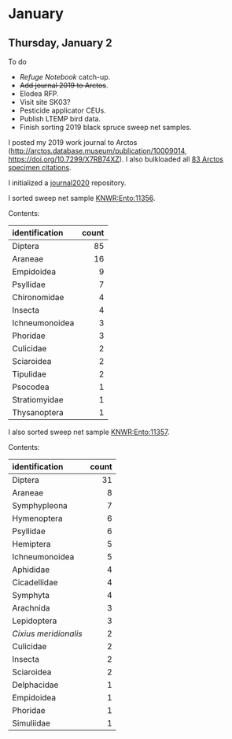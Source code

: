 
# January

## Thursday, January 2

To do

* *Refuge Notebook* catch-up.
* ~~Add journal 2019 to Arctos~~.
* Elodea RFP.
* Visit site SK03?
* Pesticide applicator CEUs.
* Publish LTEMP bird data.
* Finish sorting 2019 black spruce sweep net samples.

I posted my 2019 work journal to Arctos (<http://arctos.database.museum/publication/10009014>, <https://doi.org/10.7299/X7RB74XZ>). I also bulkloaded all [83 Arctos specimen citations](http://arctos.database.museum/SpecimenResults.cfm?publication_id=10009014). 

I initialized a [journal2020](https://github.com/mlbowser/journal2020) repository.

I sorted sweep net sample [KNWR:Ento:11356](http://arctos.database.museum/guid/KNWR:Ento:11356).

Contents:

identification|count
:---|---:
Diptera|85
Araneae|16
Empidoidea|9
Psyllidae|7
Chironomidae|4
Insecta|4
Ichneumonoidea|3
Phoridae|3
Culicidae|2
Sciaroidea|2
Tipulidae|2
Psocodea|1
Stratiomyidae|1
Thysanoptera|1

I also sorted sweep net sample [KNWR:Ento:11357](http://arctos.database.museum/guid/KNWR:Ento:11357).

Contents:

identification|count
:---|---:
Diptera|31
Araneae|8
Symphypleona|7
Hymenoptera|6
Psyllidae|6
Hemiptera|5
Ichneumonoidea|5
Aphididae|4
Cicadellidae|4
Symphyta|4
Arachnida|3
Lepidoptera|3
*Cixius meridionalis*|2
Culicidae|2
Insecta|2
Sciaroidea|2
Delphacidae|1
Empidoidea|1
Phoridae|1
Simuliidae|1
